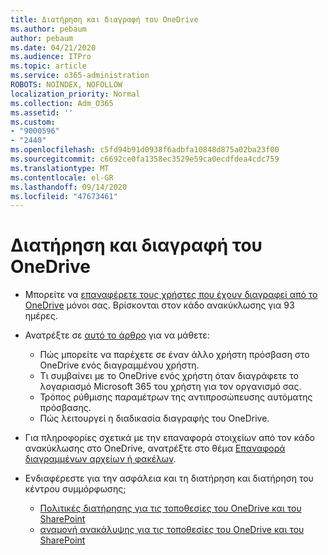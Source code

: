 ```yaml
---
title: Διατήρηση και διαγραφή του OneDrive
ms.author: pebaum
author: pebaum
ms.date: 04/21/2020
ms.audience: ITPro
ms.topic: article
ms.service: o365-administration
ROBOTS: NOINDEX, NOFOLLOW
localization_priority: Normal
ms.collection: Adm_O365
ms.assetid: ''
ms.custom:
- "9000596"
- "2440"
ms.openlocfilehash: c5fd94b91d0938f6adbfa10848d875a02ba23f00
ms.sourcegitcommit: c6692ce0fa1358ec3529e59ca0ecdfdea4cdc759
ms.translationtype: MT
ms.contentlocale: el-GR
ms.lasthandoff: 09/14/2020
ms.locfileid: "47673461"
---
```

# <a name="onedrive-retention-and-deletion"></a>Διατήρηση και διαγραφή του OneDrive

- Μπορείτε να [επαναφέρετε τους χρήστες που έχουν διαγραφεί από το OneDrive](https://docs.microsoft.com/onedrive/restore-deleted-onedrive) μόνοι σας. Βρίσκονται στον κάδο ανακύκλωσης για 93 ημέρες.

- Ανατρέξτε σε [αυτό το άρθρο](https://docs.microsoft.com/onedrive/retention-and-deletion) για να μάθετε:
    - Πώς μπορείτε να παρέχετε σε έναν άλλο χρήστη πρόσβαση στο OneDrive ενός διαγραμμένου χρήστη.
    - Τι συμβαίνει με το OneDrive ενός χρήστη όταν διαγράφετε το λογαριασμό Microsoft 365 του χρήστη για τον οργανισμό σας.
    - Τρόπος ρύθμισης παραμέτρων της αντιπροσώπευσης αυτόματης πρόσβασης.
    - Πώς λειτουργεί η διαδικασία διαγραφής του OneDrive.

- Για πληροφορίες σχετικά με την επαναφορά στοιχείων από τον κάδο ανακύκλωσης στο OneDrive, ανατρέξτε στο θέμα [Επαναφορά διαγραμμένων αρχείων ή φακέλων](https://support.office.com/article/949ada80-0026-4db3-a953-c99083e6a84f).

- Ενδιαφέρεστε για την ασφάλεια και τη διατήρηση και διατήρηση του κέντρου συμμόρφωσης;
    - [Πολιτικές διατήρησης για τις τοποθεσίες του OneDrive και του SharePoint](https://docs.microsoft.com/microsoft-365/compliance/retention-policies)
    - [αναμονή ανακάλυψης για τις τοποθεσίες του OneDrive και του SharePoint](https://docs.microsoft.com/office365/securitycompliance/ediscovery-cases#step-4-place-content-locations-on-hold)
